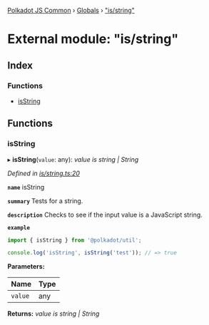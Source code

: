 [Polkadot JS Common](../README.md) › [Globals](../globals.md) › ["is/string"](_is_string_.md)

# External module: "is/string"

## Index

### Functions

* [isString](_is_string_.md#isstring)

## Functions

###  isString

▸ **isString**(`value`: any): *value is string | String*

*Defined in [is/string.ts:20](https://github.com/polkadot-js/common/blob/c8100dbe/packages/util/src/is/string.ts#L20)*

**`name`** isString

**`summary`** Tests for a string.

**`description`** 
Checks to see if the input value is a JavaScript string.

**`example`** 
<BR>

```javascript
import { isString } from '@polkadot/util';

console.log('isString', isString('test')); // => true
```

**Parameters:**

Name | Type |
------ | ------ |
`value` | any |

**Returns:** *value is string | String*

